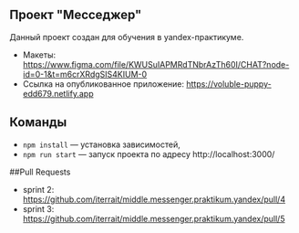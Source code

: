 ## **Проект "Месседжер"**
Данный проект создан для обучения в yandex-практикуме.

- Макеты: https://www.figma.com/file/KWUSuIAPMRdTNbrAzTh60I/CHAT?node-id=0-1&t=m6crXRdgSIS4KIUM-0
- Ссылка на опубликованное приложение: https://voluble-puppy-edd679.netlify.app

## Команды
- `npm install` — установка зависимостей,
- `npm run start` — запуск проекта по адресу http://localhost:3000/

##Pull Requests
- sprint 2: https://github.com/iterrait/middle.messenger.praktikum.yandex/pull/4
- sprint 3: https://github.com/iterrait/middle.messenger.praktikum.yandex/pull/5

